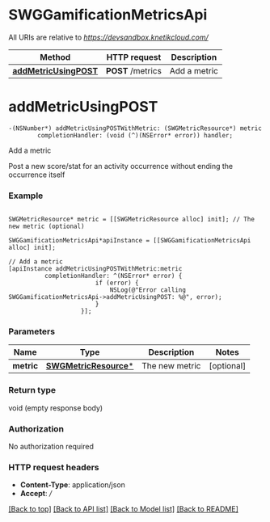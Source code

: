 # SWGGamificationMetricsApi

All URIs are relative to *https://devsandbox.knetikcloud.com/*

Method | HTTP request | Description
------------- | ------------- | -------------
[**addMetricUsingPOST**](SWGGamificationMetricsApi.md#addmetricusingpost) | **POST** /metrics | Add a metric


# **addMetricUsingPOST**
```objc
-(NSNumber*) addMetricUsingPOSTWithMetric: (SWGMetricResource*) metric
        completionHandler: (void (^)(NSError* error)) handler;
```

Add a metric

Post a new score/stat for an activity occurrence without ending the occurrence itself

### Example 
```objc

SWGMetricResource* metric = [[SWGMetricResource alloc] init]; // The new metric (optional)

SWGGamificationMetricsApi*apiInstance = [[SWGGamificationMetricsApi alloc] init];

// Add a metric
[apiInstance addMetricUsingPOSTWithMetric:metric
          completionHandler: ^(NSError* error) {
                        if (error) {
                            NSLog(@"Error calling SWGGamificationMetricsApi->addMetricUsingPOST: %@", error);
                        }
                    }];
```

### Parameters

Name | Type | Description  | Notes
------------- | ------------- | ------------- | -------------
 **metric** | [**SWGMetricResource***](SWGMetricResource*.md)| The new metric | [optional] 

### Return type

void (empty response body)

### Authorization

No authorization required

### HTTP request headers

 - **Content-Type**: application/json
 - **Accept**: */*

[[Back to top]](#) [[Back to API list]](../README.md#documentation-for-api-endpoints) [[Back to Model list]](../README.md#documentation-for-models) [[Back to README]](../README.md)


